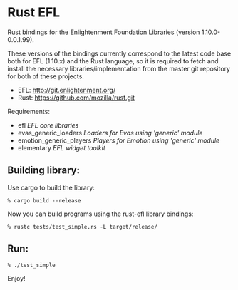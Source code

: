 #  Rust EFL 

Rust bindings for the Enlightenment Foundation Libraries (version 1.10.0-0.0.1.99).

These versions of the bindings currently correspond to the latest code base
both for EFL (1.10.x) and the Rust language, so it is required to fetch and 
install the necessary libraries/implementation from the master git repository 
for both of these projects.

- EFL: http://git.enlightenment.org/
- Rust: https://github.com/mozilla/rust.git

Requirements:

- efl *EFL core libraries*
- evas_generic_loaders *Loaders for Evas using 'generic' module*
- emotion_generic_players *Players for Emotion using 'generic' module*
- elementary *EFL widget toolkit*

## Building library:

Use cargo to build the library:

	% cargo build --release

Now you can build programs using the rust-efl library bindings:

    % rustc tests/test_simple.rs -L target/release/

## Run:

    % ./test_simple

Enjoy!

